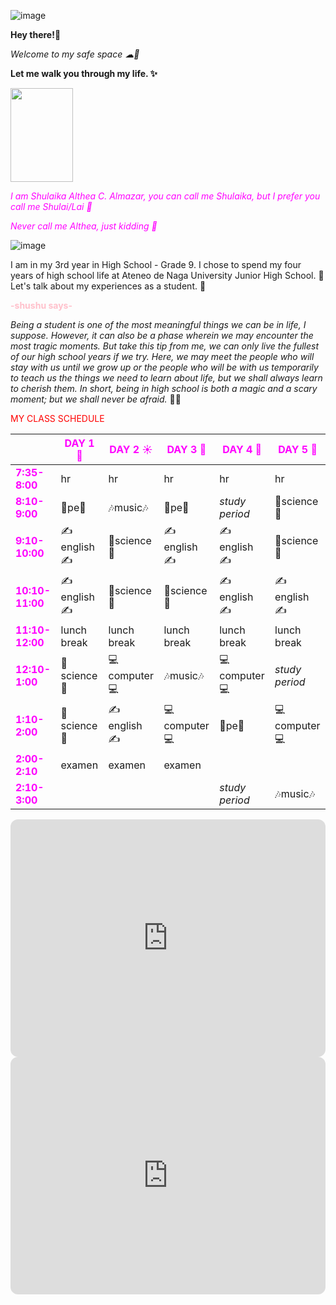 ![image](https://i.pinimg.com/originals/b5/d5/78/b5d57815b449355dac7978970267632b.jpg)


**Hey there!👋**

*Welcome to my safe space ☁🍃*

**Let me walk you through my life. ✨**
  
  

<img src="https://i.pinimg.com/564x/05/f8/e2/05f8e2a1d64c1bf5569a8e1ce7c6eeb8.jpg" data-canonical-src="![image](https://user-images.githubusercontent.com/118333524/203303356-9e97e7a8-44a4-40fa-9856-643f40266946.png)
" width="100" height="150" />


<span style="color: magenta">*I am Shulaika Althea C. Almazar, you can call me Shulaika, but I prefer you call me Shulai/Lai 💐*</span>

<span style="color: magenta">*Never call me Althea, just kidding 🤭*</span>
  
  

![image](https://i.pinimg.com/originals/2e/16/5c/2e165c7520e1c75db5f00687e834677a.jpg)

I am in my 3rd year in High School - Grade 9. I chose to spend my four years of high school life at Ateneo de Naga University Junior High School. 🏫 Let's talk about my experiences as a student. 👧

**<span style="color: pink">-shushu says-</span>**

*Being a student is one of the most meaningful things we can be in life, I suppose. However, it can also be a phase wherein we may encounter the most tragic moments. But take this tip from me, we can only live the fullest of our high school years if we try. Here, we may meet the people who will stay with us until we grow up or the people who will be with us temporarily to teach us the things we need to learn about life, but we shall always learn to cherish them. In short, being in high school is both a magic and a scary moment; but we shall never be afraid.* 📖✨


<span style="color:red">MY CLASS SCHEDULE</span>

|         |<span style="color:magenta">**DAY 1 🌷**</span>| <span style="color:magenta">**DAY 2 ☀️**</span>| <span style="color:magenta">**DAY 3 🌼**</span> | <span style="color:magenta">**DAY 4 🌈**</span>|<span style="color:magenta">**DAY 5 👑**</span>| 
|---------|-----|------|------|------|------|
|<span style="color:magenta">**7:35-8:00**</span>|  hr | hr |  hr  |  hr  |  hr  |
|<span style="color:magenta">**8:10-9:00**</span>|  🏃‍pe🏃‍ |🎶music🎶|🏃‍pe🏃‍ |*study period*|🧪science🧪|
|<span style="color:magenta">**9:10-10:00**</span>|✍️english✍️|🧪science🧪|✍️english✍️|✍️english✍️|🧪science🧪|
|<span style="color:magenta">**10:10-11:00**</span>|✍️english✍️|🧪science🧪|🧪science🧪|✍️english✍️|✍️english✍️|
|<span style="color:magenta">**11:10-12:00**</span>|lunch break|lunch break|lunch break|lunch break|lunch break|
|<span style="color:magenta">**12:10-1:00**</span>|🧪science🧪|💻computer💻|🎶music🎶|💻computer💻|*study period*|
|<span style="color:magenta">**1:10-2:00**</span>|🧪science🧪|✍️english✍️|💻computer💻|🏃‍pe🏃‍|💻computer💻|
|<span style="color:magenta">**2:00-2:10**</span>|examen|examen|examen| |   |
|<span style="color:magenta">**2:10-3:00**</span>||||*study period*|🎶music🎶|

<iframe style="border-radius:12px" src="https://open.spotify.com/embed/artist/06HL4z0CvFAxyc27GXpf02?utm_source=generator" width="100%" height="380" frameBorder="0" allowfullscreen="" allow="autoplay; clipboard-write; encrypted-media; fullscreen; picture-in-picture" loading="lazy"></iframe>

<iframe style="border-radius:12px" src="https://open.spotify.com/embed/artist/6HvZYsbFfjnjFrWF950C9d?utm_source=generator" width="100%" height="380" frameBorder="0" allowfullscreen="" allow="autoplay; clipboard-write; encrypted-media; fullscreen; picture-in-picture" loading="lazy"></iframe>
